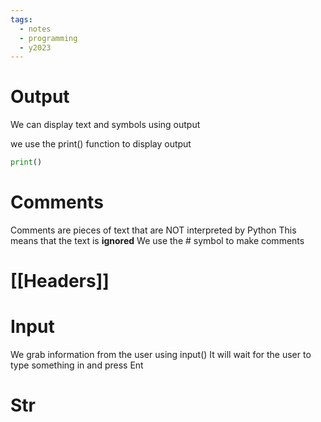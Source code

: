 ```yaml
---
tags:
  - notes
  - programming
  - y2023
---
```

# Output
We can display text and symbols using output

we use the print() function to display output

```python
print()
```


# Comments
Comments are pieces of text that are NOT interpreted by Python
This means that the text is **ignored**
We use the # symbol to make comments

# [[Headers]]


# Input
We grab information from the user using input()
It will wait for the user to type something in and press Ent


# Str
